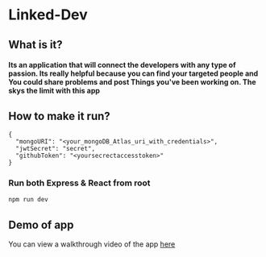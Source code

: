 # Linked-Dev

## What is it?

#### Its an application that will connect the developers with any type of passion. Its really helpful because you can find your targeted people and You could share problems and post Things you've been working on. The skys the limit with this app


## How to make it run?


```
{
  "mongoURI": "<your_mongoDB_Atlas_uri_with_credentials>",
  "jwtSecret": "secret",
  "githubToken": "<yoursecrectaccesstoken>"
}
```

### Run both Express & React from root

```bash
npm run dev
```

## Demo of app
 You can view a walkthrough video of the app [here]()
